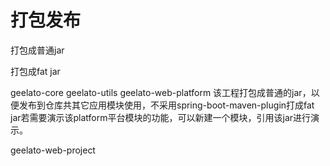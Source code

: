 # 打包发布



打包成普通jar



打包成fat jar

geelato-core
geelato-utils
geelato-web-platform
该工程打包成普通的jar，以便发布到仓库共其它应用模块使用，不采用spring-boot-maven-plugin打成fat jar若需要演示该platform平台模块的功能，可以新建一个模块，引用该jar进行演示。

geelato-web-project


